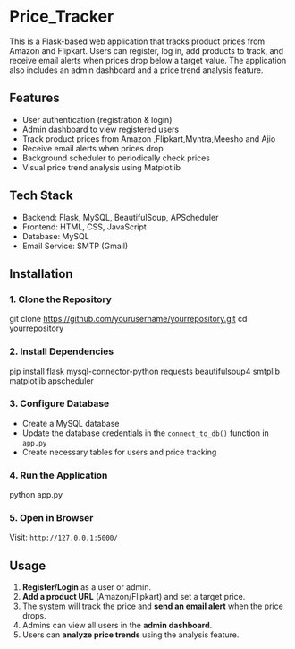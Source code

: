 # Price_Tracker
This is a Flask-based web application that tracks product prices from Amazon and Flipkart. Users can register, log in, add products to track, and receive email alerts when prices drop below a target value. The application also includes an admin dashboard and a price trend analysis feature.

## Features
- User authentication (registration & login)
- Admin dashboard to view registered users
- Track product prices from Amazon ,Flipkart,Myntra,Meesho and Ajio
- Receive email alerts when prices drop
- Background scheduler to periodically check prices
- Visual price trend analysis using Matplotlib

## Tech Stack
- Backend: Flask, MySQL, BeautifulSoup, APScheduler
- Frontend: HTML, CSS, JavaScript
- Database: MySQL
- Email Service: SMTP (Gmail)

## Installation
### 1. Clone the Repository
git clone https://github.com/yourusername/yourrepository.git
cd yourrepository

### 2. Install Dependencies
pip install flask mysql-connector-python requests beautifulsoup4 smtplib matplotlib apscheduler

### 3. Configure Database
- Create a MySQL database
- Update the database credentials in the `connect_to_db()` function in `app.py`
- Create necessary tables for users and price tracking

### 4. Run the Application
python app.py

### 5. Open in Browser
Visit: `http://127.0.0.1:5000/`

## Usage
1. **Register/Login** as a user or admin.
2. **Add a product URL** (Amazon/Flipkart) and set a target price.
3. The system will track the price and **send an email alert** when the price drops.
4. Admins can view all users in the **admin dashboard**.
5. Users can **analyze price trends** using the analysis feature.





